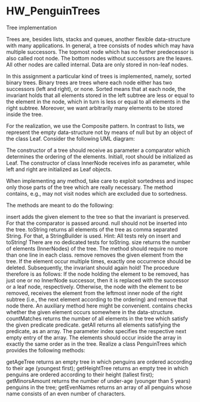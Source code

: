 # HW_PenguinTrees
Tree implementation

Trees are, besides lists, stacks and queues, another flexible data-structure with many applications. In general, a tree consists of nodes which may hava multiple successors. The topmost node which has no further predecessor is also called root node. The bottom nodes without successors are the leaves. All other nodes are called internal. Data are only stored in non-leaf nodes.

In this assignment a particular kind of trees is implemented, namely, sorted binary trees. Binary trees are trees where each node either has two successors (left and right), or none. Sorted means that at each node, the invariant holds that all elements stored in the left subtree are less or equal to the element in the node, which in turn is less or equal to all elements in the right subtree. Moreover, we want arbitrarily many elements to be stored inside the tree.

For the realization, we use the Composite pattern. In contrast to lists, we represent the empty data-structure not by means of null but by an object of the class Leaf. Consider the following UML diagram:



The constructor of a tree should receive as parameter a comparator which determines the ordering of the elements. Initiall, root should be initialized as Leaf. The constructor of class InnerNode receives info as parameter, while left and right are initialized as Leaf objects.

When implementing any method, take care to exploit sortedness and inspec only those parts of the tree which are really necessary. The method contains, e.g., may not visit nodes which are excluded due to sortedness.

The methods are meant to do the following:

insert
adds the given element to the tree so that the invariant is preserved. For that the comparator is passed around. null should not be inserted into the tree.
toString
returns all elements of the tree as comma separated String. For that, a StringBuilder is used. Hint: All tests rely on insert and toString! There are no dedicated tests for toString.
size
returns the number of elements (InnerNodes) of the tree. The method should require no more than one line in each class.
remove
removes the given element from the tree. If the element occur multiple times, exactly one occurrence should be deleted. Subsequently, the invariant should again hold! The procedure therefore is as follows:
If the node holding the element to be removed, has just one or no InnerNode successor, then it is replaced with the successor or a leaf node, respectively.
Otherwise, the node with the element to be removed, receives the element from the leftmost inner node of the right subtree (i.e., the next element according to the ordering) and remove that node there. An auxiliary method here might be convenient.
contains
checks whether the given element occurs somewhere in the data-structure.
countMatches
returns the number of all elements in the tree which satisfy the given predicate predicate.
getAll
returns all elements satisfying the predicate, as an array. The parameter index specifies the respective next empty entry of the array. The elements should occur inside the array in exactly the same order as in the tree.
Realize a class PenguinTrees which provides the following methods:

getAgeTree
returns an empty tree in which penguins are ordered according to their age (youngest first);
getHeightTree
returns an empty tree in which penguins are ordered according to their height (tallest first);
getMinorsAmount
returns the number of under-age (younger than 5 years) penguins in the tree;
getEvenNames
returns an array of all penguins whose name consists of an even number of characters.
